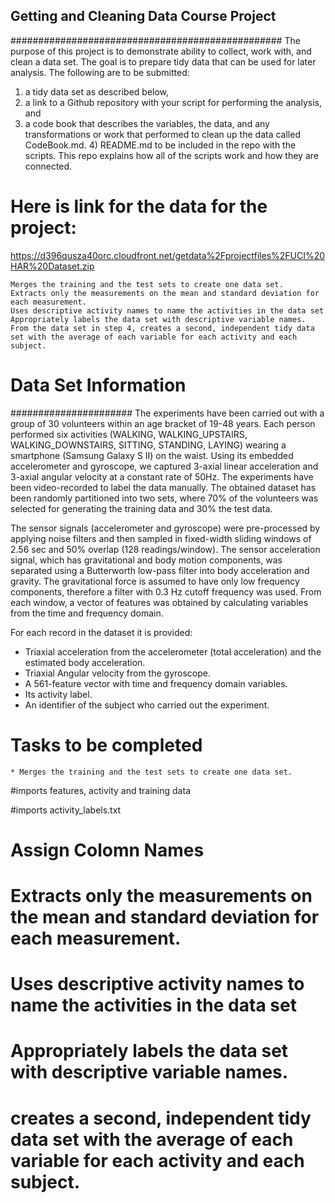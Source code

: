  

## Getting and Cleaning Data Course Project 
#################################################
The purpose of this project is to demonstrate  ability to collect, work with, and clean a data set. The goal is to prepare tidy data that can be used for later analysis. 
The following are to be submitted: 
1) a tidy data set as described below, 
2) a link to a Github repository with your script for performing the analysis, and 
3) a code book that describes the variables, the data, and any transformations or work that  performed to clean up the data called CodeBook.md. 4) README.md to be included in the repo with the  scripts. This repo explains how all of the scripts work and how they are connected.

# Here is link for the data for the project:

https://d396qusza40orc.cloudfront.net/getdata%2Fprojectfiles%2FUCI%20HAR%20Dataset.zip

    Merges the training and the test sets to create one data set.
    Extracts only the measurements on the mean and standard deviation for each measurement.
    Uses descriptive activity names to name the activities in the data set
    Appropriately labels the data set with descriptive variable names.
    From the data set in step 4, creates a second, independent tidy data set with the average of each variable for each activity and each subject.

# Data Set Information
######################
The experiments have been carried out with a group of 30 volunteers within an age bracket of 19-48 years. Each person performed six activities (WALKING, WALKING_UPSTAIRS, WALKING_DOWNSTAIRS, SITTING, STANDING, LAYING) wearing a smartphone (Samsung Galaxy S II) on the waist. Using its embedded accelerometer and gyroscope, we captured 3-axial linear acceleration and 3-axial angular velocity at a constant rate of 50Hz. The experiments have been video-recorded to label the data manually. The obtained dataset has been randomly partitioned into two sets, where 70% of the volunteers was selected for generating the training data and 30% the test data. 

The sensor signals (accelerometer and gyroscope) were pre-processed by applying noise filters and then sampled in fixed-width sliding windows of 2.56 sec and 50% overlap (128 readings/window). The sensor acceleration signal, which has gravitational and body motion components, was separated using a Butterworth low-pass filter into body acceleration and gravity. The gravitational force is assumed to have only low frequency components, therefore a filter with 0.3 Hz cutoff frequency was used. From each window, a vector of features was obtained by calculating variables from the time and frequency domain.

For each record in the dataset it is provided: 
- Triaxial acceleration from the accelerometer (total acceleration) and the estimated body acceleration. 
- Triaxial Angular velocity from the gyroscope. 
- A 561-feature vector with time and frequency domain variables. 
- Its activity label. 
- An identifier of the subject who carried out the experiment.

# Tasks to be completed
    * Merges the training and the test sets to create one data set.
#imports features, activity and training data

#imports activity_labels.txt

# Assign Colomn Names


# Extracts only the measurements on the mean and standard deviation for each measurement.

# Uses descriptive activity names to name the activities in the data set

# Appropriately labels the data set with descriptive variable names.

# creates a second, independent tidy data set with the average of each variable for each activity and each subject.


